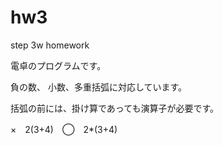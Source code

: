 # hw3
step 3w homework

電卓のプログラムです。

負の数、 小数、多重括弧に対応しています。

括弧の前には、掛け算であっても演算子が必要です。

×　2(3+4)　◯　2*(3+4)
